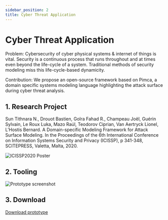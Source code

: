 ```yaml
---
sidebar_position: 2
title: Cyber Threat Application
---
```


# Cyber Threat Application
Problem: Cybersecurity of cyber physical systems & internet of things is vital. Security is a continuous process that runs throughout and at times even beyond the life-cycle of a system. Traditional methods of security modeling miss this life-cycle-based dynamicity.

Contribution: We propose an open-source framework based on Pimca, a domain specific systems modeling language highlighting the attack surface during cyber threat analysis.

## 1. Research Project
Sun Tithnara N., Drouot Bastien, Golra Fahad R., Champeau Joël, Guérin Sylvain, Le Roux Luka, Mazo Raúl, Teodorov Ciprian, Van Aertryck Lionel, L’Hostis Bernard. A Domain-specific Modeling Framework for Attack Surface Modeling. In the Proceedings of the 6th International Conference on Information Systems Security and Privacy (ICISSP), p 341-348, SCITEPRESS, Valetta, Malta, 2020.

![ICISSP2020 Poster](/images/site/cta/icissp2020-web.jpg)

## 2. Tooling

![Prototype screenshot](/images/site/cta/CTAScreenshot.png)

## 3. Download

[Download prototype](http://downloads.openflexo.org/CTA)